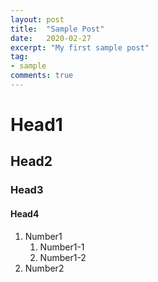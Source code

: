 ```yaml
---
layout: post
title:  "Sample Post"
date:   2020-02-27
excerpt: "My first sample post"
tag:
- sample
comments: true
---
```


# Head1
## Head2
### Head3
#### Head4

1. Number1
    1. Number1-1
    2. Number1-2
2. Number2

